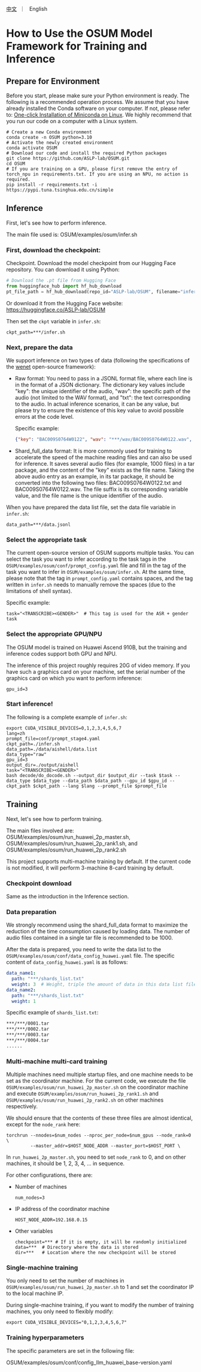  <p align="left">
        <a href="readme_cn.md">中文</a> &nbsp｜ &nbsp English&nbsp&nbsp
</p>

# How to Use the OSUM Model Framework for Training and Inference

## Prepare for Environment

Before you start, please make sure your Python environment is ready. The following is a recommended operation process. We assume that you have already installed the Conda software on your computer. If not, please refer to: [One-click Installation of Miniconda on Linux](https://blog.csdn.net/qq_41636123/article/details/130266232). We highly recommend that you run our code on a computer with a Linux system.

```shell
# Create a new Conda environment
conda create -n OSUM python=3.10
# Activate the newly created environment
conda activate OSUM
# Download our code and install the required Python packages
git clone https://github.com/ASLP-lab/OSUM.git
cd OSUM
# If you are training on a GPU, please first remove the entry of torch_npu in requirements.txt. If you are using an NPU, no action is required.
pip install -r requirements.txt -i https://pypi.tuna.tsinghua.edu.cn/simple
```

## Inference

First, let's see how to perform inference.

The main file used is: OSUM/examples/osum/infer.sh

### First, download the checkpoint:

Checkpoint. Download the model checkpoint from our Hugging Face repository. You can download it using Python:

```python
# Download the .pt file from Hugging Face
from huggingface_hub import hf_hub_download
pt_file_path = hf_hub_download(repo_id="ASLP-lab/OSUM", filename="infer.pt")  # At this time, pt_file_path is directly the specific path of the downloaded checkpoint.
```

Or download it from the Hugging Face website: https://huggingface.co/ASLP-lab/OSUM

Then set the `ckpt` variable in `infer.sh`:

```shell
ckpt_path=***/infer.sh
```

### Next, prepare the data

We support inference on two types of data (following the specifications of the [wenet](https://github.com/wenet-e2e/wenet) open-source framework):

- Raw format: You need to pass in a JSONL format file, where each line is in the format of a JSON dictionary. The dictionary key values include "key": the unique identifier of the audio, "wav": the specific path of the audio (not limited to the WAV format), and "txt": the text corresponding to the audio. In actual inference scenarios, it can be any value, but please try to ensure the existence of this key value to avoid possible errors at the code level.

  Specific example:

  ```json
  {"key": "BAC009S0764W0122", "wav": "***/wav/BAC009S0764W0122.wav", "txt": "First- and second-tier cities are also undergoing adjustments"}
  ```

- Shard_full_data format: It is more commonly used for training to accelerate the speed of the machine reading files and can also be used for inference. It saves several audio files (for example, 1000 files) in a tar package, and the content of the "key" exists as the file name. Taking the above audio entry as an example, in its tar package, it should be converted into the following two files: BAC009S0764W0122.txt and BAC009S0764W0122.wav. The file suffix is its corresponding variable value, and the file name is the unique identifier of the audio.

When you have prepared the data list file, set the data file variable in `infer.sh`:

```shell
data_path=***/data.jsonl
```

### Select the appropriate task

The current open-source version of OSUM supports multiple tasks. You can select the task you want to infer according to the task tags in the `OSUM/examples/osum/conf/prompt_config.yaml` file and fill in the tag of the task you want to infer in `OSUM/examples/osum/infer.sh`. At the same time, please note that the tag in `prompt_config.yaml` contains spaces, and the tag written in `infer.sh` needs to manually remove the spaces (due to the limitations of shell syntax).

Specific example:

```shell
task="<TRANSCRIBE><GENDER>"  # This tag is used for the ASR + gender task
```

### Select the appropriate GPU/NPU

The OSUM model is trained on Huawei Ascend 910B, but the training and inference codes support both GPU and NPU.

The inference of this project roughly requires 20G of video memory. If you have such a graphics card on your machine, set the serial number of the graphics card on which you want to perform inference:

```shell
gpu_id=3
```

### Start inference!

The following is a complete example of `infer.sh`:

```shell
export CUDA_VISIBLE_DEVICES=0,1,2,3,4,5,6,7
lang=zh
prompt_file=conf/prompt_stage4.yaml
ckpt_path=./infer.sh
data_path=./data/aishell/data.list
data_type="raw"
gpu_id=3
output_dir=./output/aishell
task="<TRANSCRIBE><GENDER>"
bash decode/do_docode.sh --output_dir $output_dir --task $task --data_type $data_type --data_path $data_path --gpu_id $gpu_id --ckpt_path $ckpt_path --lang $lang --prompt_file $prompt_file
```

## Training

Next, let's see how to perform training.

The main files involved are: OSUM/examples/osum/run_huawei_2p_master.sh, OSUM/examples/osum/run_huawei_2p_rank1.sh, and OSUM/examples/osum/run_huawei_2p_rank2.sh

This project supports multi-machine training by default. If the current code is not modified, it will perform 3-machine 8-card training by default.

### Checkpoint download

Same as the introduction in the Inference section.

### Data preparation

We strongly recommend using the shard_full_data format to maximize the reduction of the time consumption caused by loading data. The number of audio files contained in a single tar file is recommended to be 1000.

After the data is prepared, you need to write the data list to the `OSUM/examples/osum/conf/data_config_huawei.yaml` file. The specific content of `data_config_huawei.yaml` is as follows:

```yaml
data_name1:
  path: "***/shards_list.txt"
  weight: 3  # Weight, triple the amount of data in this data list file
data_name2:
  path: "***/shards_list.txt"
  weight: 1
```

Specific example of `shards_list.txt`:

```txt
***/***/0001.tar
***/***/0002.tar
***/***/0003.tar
***/***/0004.tar
......
```

### Multi-machine multi-card training

Multiple machines need multiple startup files, and one machine needs to be set as the coordinator machine. For the current code, we execute the file `OSUM/examples/osum/run_huawei_2p_master.sh` on the coordinator machine and execute `OSUM/examples/osum/run_huawei_2p_rank1.sh` and `OSUM/examples/osum/run_huawei_2p_rank2.sh` on other machines respectively.

We should ensure that the contents of these three files are almost identical, except for the `node_rank` here:

```shell
torchrun --nnodes=$num_nodes --nproc_per_node=$num_gpus --node_rank=0 \
         --master_addr=$HOST_NODE_ADDR --master_port=$HOST_PORT \
```

In `run_huawei_2p_master.sh`, you need to set `node_rank` to 0, and on other machines, it should be 1, 2, 3, 4, ... in sequence.

For other configurations, there are:

- Number of machines

  ```
  num_nodes=3
  ```

- IP address of the coordinator machine

  ```
  HOST_NODE_ADDR=192.168.0.15
  ```

- Other variables

  ```
  checkpoint=*** # If it is empty, it will be randomly initialized
  data=***  # Directory where the data is stored
  dir=***   # Location where the new checkpoint will be stored
  ```

### Single-machine training

You only need to set the number of machines in `OSUM/examples/osum/run_huawei_2p_master.sh` to 1 and set the coordinator IP to the local machine IP.

During single-machine training, if you want to modify the number of training machines, you only need to flexibly modify:

```shell
export CUDA_VISIBLE_DEVICES="0,1,2,3,4,5,6,7"
```

### Training hyperparameters

The specific parameters are set in the following file:

OSUM/examples/osum/conf/config_llm_huawei_base-version.yaml